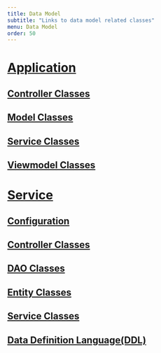 ```yaml
---
title: Data Model
subtitle: "Links to data model related classes"
menu: Data Model
order: 50
---
```


# [Application](https://github.com/team-assignments/team-assignments-android)

## [Controller Classes](https://github.com/team-assignments/team-assignments-android/tree/main/app/src/main/java/edu/cnm/deepdive/teamassignmentsandroid/controller)

## [Model Classes](https://github.com/team-assignments/team-assignments-android/tree/main/app/src/main/java/edu/cnm/deepdive/teamassignmentsandroid/model)

## [Service Classes](https://github.com/team-assignments/team-assignments-android/tree/main/app/src/main/java/edu/cnm/deepdive/teamassignmentsandroid/service)

## [Viewmodel Classes](https://github.com/team-assignments/team-assignments-android/tree/main/app/src/main/java/edu/cnm/deepdive/teamassignmentsandroid/viewmodel)


# [Service](https://github.com/team-assignments/service)

## [Configuration](https://github.com/team-assignments/service/tree/main/src/main/java/edu/cnm/deepdive/teamassignments/configuration)

## [Controller Classes](https://github.com/team-assignments/service/tree/main/src/main/java/edu/cnm/deepdive/teamassignments/controller)

## [DAO Classes](https://github.com/team-assignments/service/tree/main/src/main/java/edu/cnm/deepdive/teamassignments/model/dao)

## [Entity Classes](https://github.com/team-assignments/service/tree/main/src/main/java/edu/cnm/deepdive/teamassignments/model/entity)

## [Service Classes](https://github.com/team-assignments/service/tree/main/src/main/java/edu/cnm/deepdive/teamassignments/service)

## [Data Definition Language(DDL)](ddl.md)

